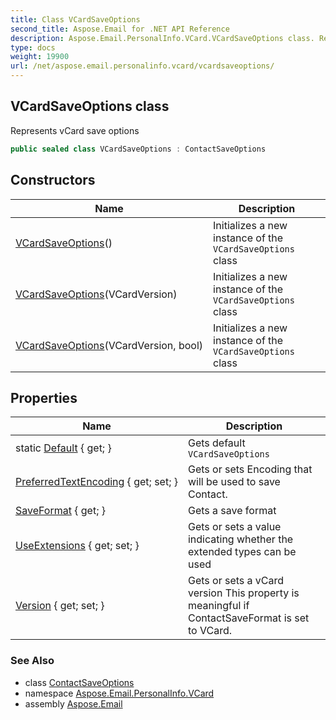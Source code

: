 ```yaml
---
title: Class VCardSaveOptions
second_title: Aspose.Email for .NET API Reference
description: Aspose.Email.PersonalInfo.VCard.VCardSaveOptions class. Represents vCard save options
type: docs
weight: 19900
url: /net/aspose.email.personalinfo.vcard/vcardsaveoptions/
---
```

## VCardSaveOptions class

Represents vCard save options

```csharp
public sealed class VCardSaveOptions : ContactSaveOptions
```

## Constructors

| Name | Description |
| --- | --- |
| [VCardSaveOptions](vcardsaveoptions/#constructor)() | Initializes a new instance of the `VCardSaveOptions` class |
| [VCardSaveOptions](vcardsaveoptions/#constructor_1)(VCardVersion) | Initializes a new instance of the `VCardSaveOptions` class |
| [VCardSaveOptions](vcardsaveoptions/#constructor_2)(VCardVersion, bool) | Initializes a new instance of the `VCardSaveOptions` class |

## Properties

| Name | Description |
| --- | --- |
| static [Default](../../aspose.email.personalinfo.vcard/vcardsaveoptions/default/) { get; } | Gets default `VCardSaveOptions` |
| [PreferredTextEncoding](../../aspose.email.personalinfo.vcard/vcardsaveoptions/preferredtextencoding/) { get; set; } | Gets or sets Encoding that will be used to save Contact. |
| [SaveFormat](../../aspose.email.mapi/contactsaveoptions/saveformat/) { get; } | Gets a save format |
| [UseExtensions](../../aspose.email.personalinfo.vcard/vcardsaveoptions/useextensions/) { get; set; } | Gets or sets a value indicating whether the extended types can be used |
| [Version](../../aspose.email.mapi/contactsaveoptions/version/) { get; set; } | Gets or sets a vCard version This property is meaningful if ContactSaveFormat is set to VCard. |

### See Also

* class [ContactSaveOptions](../../aspose.email.mapi/contactsaveoptions/)
* namespace [Aspose.Email.PersonalInfo.VCard](../../aspose.email.personalinfo.vcard/)
* assembly [Aspose.Email](../../)


